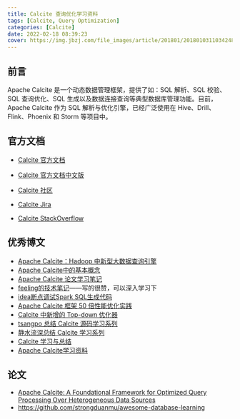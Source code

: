 ```yaml
---
title: Calcite 查询优化学习资料
tags: [Calcite, Query Optimization]
categories: [Calcite]
date: 2022-02-18 08:39:23
cover: https://img.jbzj.com/file_images/article/201801/2018010311034248.jpg
---
```


## 前言

Apache Calcite 是一个动态数据管理框架，提供了如：SQL 解析、SQL 校验、SQL 查询优化、SQL 生成以及数据连接查询等典型数据库管理功能。目前，Apache Calcite 作为 SQL 解析与优化引擎，已经广泛使用在 Hive、Drill、Flink、Phoenix 和 Storm 等项目中。



## 官方文档

* [Calcite 官方文档](https://calcite.apache.org/docs/)

* [Calcite 官方文档中文版](http://localhost:4000/wiki/calcite/background.html)
* [Calcite 社区](https://calcite.apache.org/community/)
* [Calcite Jira](https://issues.apache.org/jira/projects/CALCITE/issues/CALCITE-4589?filter=allopenissues)
* [Calcite StackOverflow](https://stackoverflow.com/questions/tagged/apache-calcite?tab=Newest)

## 优秀博文

* [Apache Calcite：Hadoop 中新型大数据查询引擎](https://www.infoq.cn/article/new-big-data-hadoop-query-engine-apache-calcite/)
* [Apache Calcite中的基本概念](https://zhuanlan.zhihu.com/p/144129698?utm_source=wechat_session&utm_medium=social&utm_oi=985120462346670080&utm_campaign=shareopn)
* [Apache Calcite 论文学习笔记](https://juejin.cn/post/6844903891482476552)
* [feeling的技术笔记](https://www.zhihu.com/column/c_1248979752058482688)——写的很赞，可以深入学习下
* [idea断点调试Spark SQL生成代码](https://zhuanlan.zhihu.com/p/160286556)
* [Apache Calcite 框架 50 倍性能优化实践](https://cloud.tencent.com/developer/article/1781262)
* [Calcite 中新增的 Top-down 优化器](https://zhuanlan.zhihu.com/p/428729068)
* [tsangpo 总结 Calcite 源码学习系列](https://www.zhihu.com/column/tsangpo)
* [静水流深总结 Calcite 学习系列](https://www.zhihu.com/column/c_1110245426124554240)
* [Calcite 学习与总结](https://github.com/wangzzu/awesome/issues/27)
* [Apache Calcite学习资料](https://zhuanlan.zhihu.com/p/76510053)

## 论文

* [Apache Calcite: A Foundational Framework for Optimized
  Query Processing Over Heterogeneous Data Sources](https://arxiv.org/pdf/1802.10233.pdf)
* https://github.com/strongduanmu/awesome-database-learning
